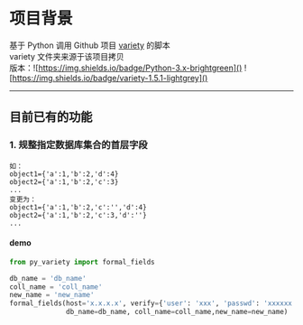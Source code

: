 # 项目背景
基于 Python 调用 Github 项目 [variety](https://github.com/variety/variety) 的脚本  
variety 文件夹来源于该项目拷贝  
版本：![https://img.shields.io/badge/Python-3.x-brightgreen]() ![https://img.shields.io/badge/variety-1.5.1-lightgrey]()

---

## 目前已有的功能  

### 1. 规整指定数据库集合的首层字段
```text
如： 
object1={'a':1,'b':2,'d':4}
object2={'a':1,'b':2,'c':3}
...
变更为：
object1={'a':1,'b':2,'c':'','d':4}
object2={'a':1,'b':2,'c':3,'d':''}
...
```

#### demo
```python
from py_variety import formal_fields

db_name = 'db_name'
coll_name = 'coll_name'
new_name = 'new_name'
formal_fields(host='x.x.x.x', verify={'user': 'xxx', 'passwd': 'xxxxxx', 'authdb': 'xxxx'},
              db_name=db_name, coll_name=coll_name,new_name=new_name)
```